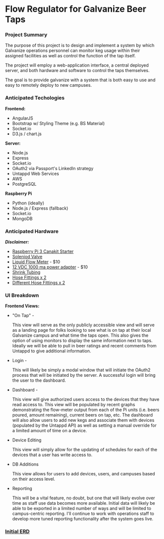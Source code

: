 <h1>Flow Regulator for Galvanize Beer Taps</h1>

<h3>Project Summary</h3>

The purpose of this project is to design and implement a system by which Galvanize operations personnel can monitor keg usage within their assigned facilities as well as control the function of the tap itself.

The project will employ a web-application interface, a central deployed server, and both hardware and software to control the taps themselves.

The goal is to provide galvanize with a system that is both easy to use and easy to remotely deploy to new campuses.

<h3>Anticipated Techologies</h3>

**Frontend:**

* AngularJS
* Bootstrap w/ Styling Theme (e.g. BS Material)
* Socket.io
* D3.js / chart.js


**Server:**

* Node.js
* Express
* Socket.io
* OAuth2 via Passport's LinkedIn strategy
* Untappd Web Services
* AWS
* PostgreSQL

**Raspberry Pi**

* Python (ideally)
* Node.js / Express (fallback)
* Socket.io
* MongoDB

<h3>Anticipated Hardware</h3>

***Disclaimer:***

  * [Raspberry Pi 3 Canakit Starter](http://www.amazon.com/gp/product/B01C6Q2GSY?psc=1&redirect=true&ref_=ox_sc_act_title_5&smid=A30ZYR2W3VAJ0A)
  * [Soleniod Valve](http://www.amazon.com/gp/product/B00MP5WY3Y?psc=1&redirect=true&ref_=ox_sc_act_title_6&smid=AAOUP5IQ82N49)
  * [Liquid Flow Meter](https://www.adafruit.com/products/828) - $10
  * [12 VDC 1000 ma power adapter](http://www.amazon.com/gp/product/B005JRGOCM?psc=1&redirect=true&ref_=ox_sc_act_title_4&smid=A2S19KAYIQOOLR) - $10
  * [Shrink Tubing](http://www.amazon.com/gp/product/B00RXCEDTW?psc=1&redirect=true&ref_=ox_sc_act_title_3&smid=A2Y736KGZ14HTQ)
  * [Hose Fittings x 2](http://www.amazon.com/gp/product/B00AB5X28G?psc=1&redirect=true&ref_=ox_sc_act_title_2&smid=ATVPDKIKX0DER)
  * [Different Hose Fittings x 2](http://www.amazon.com/gp/product/B00AB5WUXE?psc=1&redirect=true&ref_=ox_sc_act_title_1&smid=ATVPDKIKX0DER)


<h3>UI Breakdown</h3>

**Frontend Views:**

* "On Tap" -

    This view will serve as the only publicly accessible view and will serve as a landing page for folks looking to see what is on tap at their local Galvanize campus and what time the taps open. This also gives the option of using monitors to display the same information next to taps. Ideally we will be able to pull in beer ratings and recent comments from Untappd to give additional information.

* Login -

    This will likely be simply a modal window that will initiate the OAuth2 process that will be initiated by the server. A successful login will bring the user to the dashboard.

* Dashboard -

    This view will give authorized users access to the devices that they have read access to. This view will be populated by recent graphs demonstrating the flow-meter output from each of the Pi units (i.e. beers poured, amount remaining), current beers on tap, etc. The dashboard will also allow users to add new kegs and associate them with devices (populated by the Untappd API) as well as setting a manual override for a limited amount of time on a device.

* Device Editing

    This view will simply allow for the updating of schedules for each of the devices that a user has write access to.

* DB Additions

    This view allows for users to add devices, users, and campuses based on their access level.

* Reporting

    This will be a vital feature, no doubt, but one that will likely evolve over time as staff use data becomes more available. Initial data will likely be able to be exported in a limited number of ways and will be limited to campus-centric reporting. I'll continue to work with operations staff to develop more tuned reporting functionality after the system goes live.

[<h3>Initial ERD</h3>](./project_docs/KegControlERD.png)
